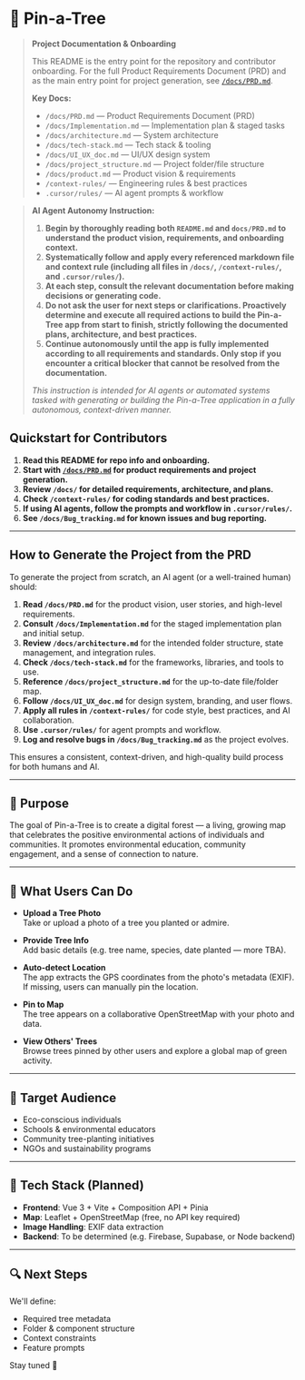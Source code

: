 # 🌳 Pin-a-Tree

> **Project Documentation & Onboarding**
>
> This README is the entry point for the repository and contributor onboarding.
> For the full Product Requirements Document (PRD) and as the main entry point for project generation, see [`/docs/PRD.md`](./docs/PRD.md).
>
> **Key Docs:**
> - `/docs/PRD.md` — Product Requirements Document (PRD)
> - `/docs/Implementation.md` — Implementation plan & staged tasks
> - `/docs/architecture.md` — System architecture
> - `/docs/tech-stack.md` — Tech stack & tooling
> - `/docs/UI_UX_doc.md` — UI/UX design system
> - `/docs/project_structure.md` — Project folder/file structure
> - `/docs/product.md` — Product vision & requirements
> - `/context-rules/` — Engineering rules & best practices
> - `.cursor/rules/` — AI agent prompts & workflow

> **AI Agent Autonomy Instruction:**
>
> 1. **Begin by thoroughly reading both `README.md` and `docs/PRD.md` to understand the product vision, requirements, and onboarding context.**
> 2. **Systematically follow and apply every referenced markdown file and context rule (including all files in `/docs/`, `/context-rules/`, and `.cursor/rules/`).**
> 3. **At each step, consult the relevant documentation before making decisions or generating code.**
> 4. **Do not ask the user for next steps or clarifications. Proactively determine and execute all required actions to build the Pin-a-Tree app from start to finish, strictly following the documented plans, architecture, and best practices.**
> 5. **Continue autonomously until the app is fully implemented according to all requirements and standards. Only stop if you encounter a critical blocker that cannot be resolved from the documentation.**
>
> _This instruction is intended for AI agents or automated systems tasked with generating or building the Pin-a-Tree application in a fully autonomous, context-driven manner._

## Quickstart for Contributors

1. **Read this README for repo info and onboarding.**
2. **Start with [`/docs/PRD.md`](./docs/PRD.md) for product requirements and project generation.**
3. **Review `/docs/` for detailed requirements, architecture, and plans.**
4. **Check `/context-rules/` for coding standards and best practices.**
5. **If using AI agents, follow the prompts and workflow in `.cursor/rules/`.**
6. **See `/docs/Bug_tracking.md` for known issues and bug reporting.**

---

## How to Generate the Project from the PRD

To generate the project from scratch, an AI agent (or a well-trained human) should:

1. **Read `/docs/PRD.md`** for the product vision, user stories, and high-level requirements.
2. **Consult `/docs/Implementation.md`** for the staged implementation plan and initial setup.
3. **Review `/docs/architecture.md`** for the intended folder structure, state management, and integration rules.
4. **Check `/docs/tech-stack.md`** for the frameworks, libraries, and tools to use.
5. **Reference `/docs/project_structure.md`** for the up-to-date file/folder map.
6. **Follow `/docs/UI_UX_doc.md`** for design system, branding, and user flows.
7. **Apply all rules in `/context-rules/`** for code style, best practices, and AI collaboration.
8. **Use `.cursor/rules/`** for agent prompts and workflow.
9. **Log and resolve bugs in `/docs/Bug_tracking.md`** as the project evolves.

This ensures a consistent, context-driven, and high-quality build process for both humans and AI.

---

## 🌱 Purpose

The goal of Pin-a-Tree is to create a digital forest — a living, growing map that celebrates the positive environmental actions of individuals and communities. It promotes environmental education, community engagement, and a sense of connection to nature.

---

## 📸 What Users Can Do

- **Upload a Tree Photo**  
  Take or upload a photo of a tree you planted or admire.

- **Provide Tree Info**  
  Add basic details (e.g. tree name, species, date planted — more TBA).

- **Auto-detect Location**  
  The app extracts the GPS coordinates from the photo's metadata (EXIF). If missing, users can manually pin the location.

- **Pin to Map**  
  The tree appears on a collaborative OpenStreetMap with your photo and data.

- **View Others' Trees**  
  Browse trees pinned by other users and explore a global map of green activity.

---

## 🎯 Target Audience

- Eco-conscious individuals
- Schools & environmental educators
- Community tree-planting initiatives
- NGOs and sustainability programs

---

## 🧰 Tech Stack (Planned)

- **Frontend**: Vue 3 + Vite + Composition API + Pinia
- **Map**: Leaflet + OpenStreetMap (free, no API key required)
- **Image Handling**: EXIF data extraction
- **Backend**: To be determined (e.g. Firebase, Supabase, or Node backend)

---

## 🔍 Next Steps

We'll define:
- Required tree metadata
- Folder & component structure
- Context constraints
- Feature prompts

Stay tuned 🍃

